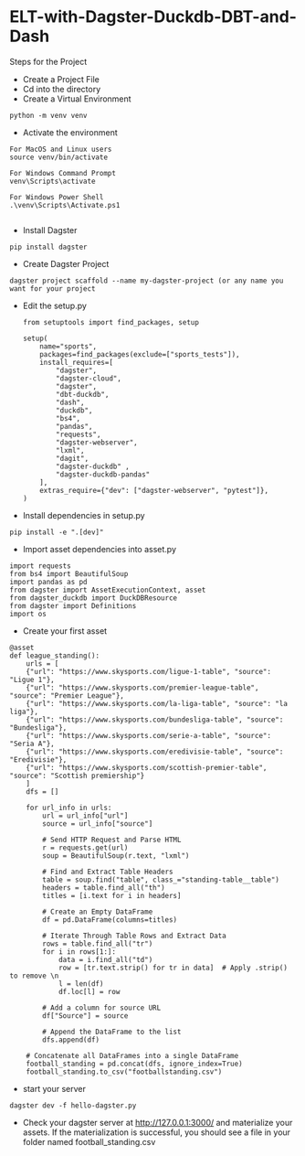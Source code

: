 # ELT-with-Dagster-Duckdb-DBT-and-Dash
Steps for the Project
- Create a Project File
- Cd into the directory
- Create a Virtual Environment
```
python -m venv venv
```
- Activate the environment
```
For MacOS and Linux users
source venv/bin/activate

For Windows Command Prompt
venv\Scripts\activate 

For Windows Power Shell
.\venv\Scripts\Activate.ps1 


```
- Install Dagster
```
pip install dagster
```
- Create Dagster Project
 ```
dagster project scaffold --name my-dagster-project (or any name you want for your project

```
- Edit the setup.py
  ```
  from setuptools import find_packages, setup
  
  setup(
      name="sports",
      packages=find_packages(exclude=["sports_tests"]),
      install_requires=[
          "dagster",
          "dagster-cloud",
          "dagster",
          "dbt-duckdb",
          "dash",
          "duckdb",
          "bs4",
          "pandas",
          "requests",
          "dagster-webserver",
          "lxml",
          "dagit",
          "dagster-duckdb" ,
          "dagster-duckdb-pandas"
      ],
      extras_require={"dev": ["dagster-webserver", "pytest"]},
  )
  ```
- Install dependencies in setup.py
```
pip install -e ".[dev]"
```
- Import asset dependencies into asset.py
```
import requests
from bs4 import BeautifulSoup
import pandas as pd
from dagster import AssetExecutionContext, asset
from dagster_duckdb import DuckDBResource
from dagster import Definitions
import os
```
- Create your first asset
```
@asset
def league_standing():
    urls = [
    {"url": "https://www.skysports.com/ligue-1-table", "source": "Ligue 1"},
    {"url": "https://www.skysports.com/premier-league-table", "source": "Premier League"},
    {"url": "https://www.skysports.com/la-liga-table", "source": "la liga"},
    {"url": "https://www.skysports.com/bundesliga-table", "source": "Bundesliga"},
    {"url": "https://www.skysports.com/serie-a-table", "source": "Seria A"},
    {"url": "https://www.skysports.com/eredivisie-table", "source": "Eredivisie"},
    {"url": "https://www.skysports.com/scottish-premier-table", "source": "Scottish premiership"}
    ]
    dfs = []

    for url_info in urls:
        url = url_info["url"]
        source = url_info["source"]

        # Send HTTP Request and Parse HTML
        r = requests.get(url)
        soup = BeautifulSoup(r.text, "lxml")

        # Find and Extract Table Headers
        table = soup.find("table", class_="standing-table__table")
        headers = table.find_all("th")
        titles = [i.text for i in headers]

        # Create an Empty DataFrame
        df = pd.DataFrame(columns=titles)

        # Iterate Through Table Rows and Extract Data
        rows = table.find_all("tr")
        for i in rows[1:]:
            data = i.find_all("td")
            row = [tr.text.strip() for tr in data]  # Apply .strip() to remove \n
            l = len(df)
            df.loc[l] = row

        # Add a column for source URL
        df["Source"] = source

        # Append the DataFrame to the list
        dfs.append(df)

    # Concatenate all DataFrames into a single DataFrame
    football_standing = pd.concat(dfs, ignore_index=True)
    football_standing.to_csv("footballstanding.csv")
```

- start your server
```
dagster dev -f hello-dagster.py
```
- Check your dagster server at http://127.0.0.1:3000/ and materialize your assets. If the materialization is successful, you should see a file in your folder named football_standing.csv
